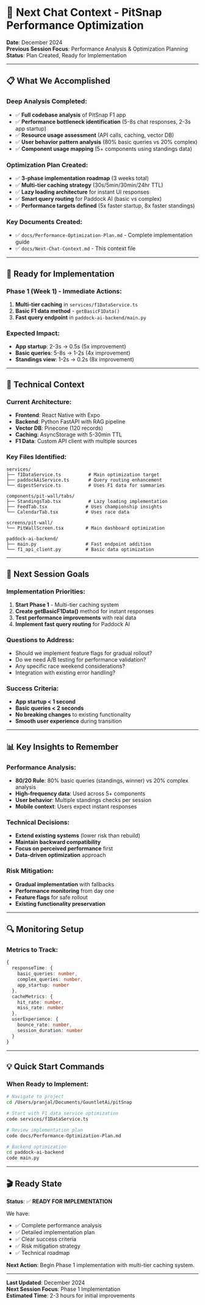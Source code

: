 # 🔄 Next Chat Context - PitSnap Performance Optimization

**Date**: December 2024  
**Previous Session Focus**: Performance Analysis & Optimization Planning  
**Status**: Plan Created, Ready for Implementation  

---

## 📋 What We Accomplished

### Deep Analysis Completed:
- ✅ **Full codebase analysis** of PitSnap F1 app
- ✅ **Performance bottleneck identification** (5-8s chat responses, 2-3s app startup)
- ✅ **Resource usage assessment** (API calls, caching, vector DB)
- ✅ **User behavior pattern analysis** (80% basic queries vs 20% complex)
- ✅ **Component usage mapping** (5+ components using standings data)

### Optimization Plan Created:
- ✅ **3-phase implementation roadmap** (3 weeks total)
- ✅ **Multi-tier caching strategy** (30s/5min/30min/24hr TTL)
- ✅ **Lazy loading architecture** for instant UI responses
- ✅ **Smart query routing** for Paddock AI (basic vs complex)
- ✅ **Performance targets defined** (5x faster startup, 8x faster standings)

### Key Documents Created:
- ✅ `docs/Performance-Optimization-Plan.md` - Complete implementation guide
- ✅ `docs/Next-Chat-Context.md` - This context file

---

## 🎯 Ready for Implementation

### Phase 1 (Week 1) - Immediate Actions:
1. **Multi-tier caching** in `services/f1DataService.ts`
2. **Basic F1 data method** - `getBasicF1Data()`
3. **Fast query endpoint** in `paddock-ai-backend/main.py`

### Expected Impact:
- **App startup**: 2-3s → 0.5s (5x improvement)
- **Basic queries**: 5-8s → 1-2s (4x improvement)
- **Standings view**: 1-2s → 0.2s (8x improvement)

---

## 🔧 Technical Context

### Current Architecture:
- **Frontend**: React Native with Expo
- **Backend**: Python FastAPI with RAG pipeline
- **Vector DB**: Pinecone (120 records)
- **Caching**: AsyncStorage with 5-30min TTL
- **F1 Data**: Custom API client with multiple sources

### Key Files Identified:
```
services/
├── f1DataService.ts          # Main optimization target
├── paddockAiService.ts       # Query routing enhancement
└── digestService.ts          # Uses F1 data for summaries

components/pit-wall/tabs/
├── StandingsTab.tsx          # Lazy loading implementation
├── FeedTab.tsx              # Uses championship insights
└── CalendarTab.tsx          # Uses race data

screens/pit-wall/
└── PitWallScreen.tsx        # Main dashboard optimization

paddock-ai-backend/
├── main.py                  # Fast endpoint addition
└── f1_api_client.py         # Basic data optimization
```

---

## 🚀 Next Session Goals

### Implementation Priorities:
1. **Start Phase 1** - Multi-tier caching system
2. **Create getBasicF1Data()** method for instant responses
3. **Test performance improvements** with real data
4. **Implement fast query routing** for Paddock AI

### Questions to Address:
- Should we implement feature flags for gradual rollout?
- Do we need A/B testing for performance validation?
- Any specific race weekend considerations?
- Integration with existing error handling?

### Success Criteria:
- **App startup < 1 second**
- **Basic queries < 2 seconds**
- **No breaking changes** to existing functionality
- **Smooth user experience** during transition

---

## 📊 Key Insights to Remember

### Performance Analysis:
- **80/20 Rule**: 80% basic queries (standings, winner) vs 20% complex analysis
- **High-frequency data**: Used across 5+ components
- **User behavior**: Multiple standings checks per session
- **Mobile context**: Users expect instant responses

### Technical Decisions:
- **Extend existing systems** (lower risk than rebuild)
- **Maintain backward compatibility**
- **Focus on perceived performance** first
- **Data-driven optimization** approach

### Risk Mitigation:
- **Gradual implementation** with fallbacks
- **Performance monitoring** from day one
- **Feature flags** for safe rollout
- **Existing functionality preservation**

---

## 🔍 Monitoring Setup

### Metrics to Track:
```typescript
{
  responseTime: {
    basic_queries: number,
    complex_queries: number,
    app_startup: number
  },
  cacheMetrics: {
    hit_rate: number,
    miss_rate: number
  },
  userExperience: {
    bounce_rate: number,
    session_duration: number
  }
}
```

---

## 💡 Quick Start Commands

### When Ready to Implement:
```bash
# Navigate to project
cd /Users/pranjal/Documents/GauntletAi/pitSnap

# Start with F1 data service optimization
code services/f1DataService.ts

# Review implementation plan
code docs/Performance-Optimization-Plan.md

# Backend optimization
cd paddock-ai-backend
code main.py
```

---

## 🎬 Ready State

**Status**: ✅ **READY FOR IMPLEMENTATION**

We have:
- ✅ Complete performance analysis
- ✅ Detailed implementation plan
- ✅ Clear success criteria
- ✅ Risk mitigation strategy
- ✅ Technical roadmap

**Next Action**: Begin Phase 1 implementation with multi-tier caching system.

---

**Last Updated**: December 2024  
**Next Session Focus**: Phase 1 Implementation  
**Estimated Time**: 2-3 hours for initial improvements 